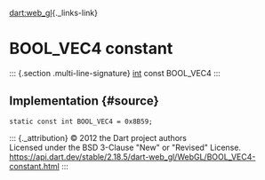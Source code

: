 [dart:web\_gl](../../dart-web_gl/dart-web_gl-library){._links-link}

BOOL\_VEC4 constant
===================

::: {.section .multi-line-signature}
[int](../../dart-core/int-class) const BOOL\_VEC4
:::

Implementation {#source}
--------------

``` {.language-dart data-language="dart"}
static const int BOOL_VEC4 = 0x8B59;
```

::: {._attribution}
© 2012 the Dart project authors\
Licensed under the BSD 3-Clause \"New\" or \"Revised\" License.\
<https://api.dart.dev/stable/2.18.5/dart-web_gl/WebGL/BOOL_VEC4-constant.html>
:::
